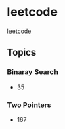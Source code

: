# leetcode
[leetcode](https://leetcode.com/problemset/all)

## Topics

### Binaray Search
* 35

### Two Pointers
* 167
